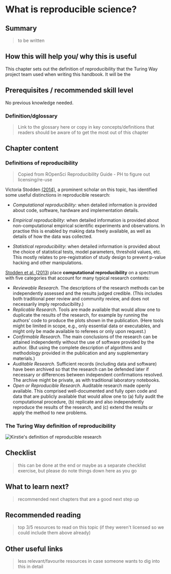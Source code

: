 # What is reproducible science?

## Summary
> to be written

## How this will help you/ why this is useful
This chapter sets out the definition of reproducibility that the Turing Way project team used when writing this handbook. It will be the 

## Prerequisites / recommended skill level
No previous knowledge needed. 

### Definition/dglossary
> Link to the glossary here or copy in key concepts/definitions that readers should be aware of to get the most out of this chapter

## Chapter content 

### Definitions of reproducibility

> Copied from ROpenSci Reproducibility Guide - PH to figure out licensing/re-use

Victoria Stodden [(2014)](http://edge.org/response-detail/25340), a prominent scholar on this topic, has identified some useful distinctions in reproducible research:

- _Computational reproducibility_: when detailed information is provided about code, software, hardware and implementation details.

- _Empirical reproducibility_: when detailed information is provided about non-computational empirical scientific experiments and observations. In practise this is enabled by making data freely available, as well as details of how the data was collected.

- _Statistical reproducibility_: when detailed information is provided about the choice of statistical tests, model parameters, threshold values, etc. This mostly relates to pre-registration of study design to prevent p-value hacking and other manipulations. 

[Stodden et al. (2013)](http://stodden.net/icerm_report.pdf) place **computational reproducibility** on a spectrum with five categories that account for many typical research contexts:

- _Reviewable Research_. The descriptions of the research methods can be independently assessed and the results judged credible. (This includes both traditional peer review and community review, and does not necessarily imply reproducibility.)
- _Replicable Research_. Tools are made available that would allow one to duplicate the results of the research, for example by running the authors’ code to produce the plots shown in the publication. (Here tools might be limited in scope, e.g., only essential data or executables, and might only be made available to referees or only upon request.)
- _Confirmable Research_. The main conclusions of the research can be attained independently without the use of software provided by the author. (But using the complete description of algorithms and methodology provided in the publication and any supplementary materials.)
- _Auditable Research_. Sufficient records (including data and software) have been archived so that the research can be defended later if necessary or differences between independent confirmations resolved. The archive might be private, as with traditional laboratory notebooks.
- _Open or Reproducible Research_. Auditable research made openly available. This comprised well-documented and fully open code and data that are publicly available that would allow one to (a) fully audit the computational procedure, (b) replicate and also independently reproduce the results of the research, and (c) extend the results or apply the method to new problems.

### The Turing Way definition of reproducibility

![Kirstie's definition of reproducible research](https://github.com/pherterich/the-turing-way/blob/master/reproducibility_kirstie.png)

## Checklist
> this can be done at the end or maybe as a separate checklist exercise, but please do note things down here as you go 

## What to learn next?
> recommended next chapters that are a good next step up

## Recommended reading
> top 3/5 resources to read on this topic (if they weren't licensed so we could include them above already)

## Other useful links
> less relevant/favourite resources in case someone wants to dig into this in detail
